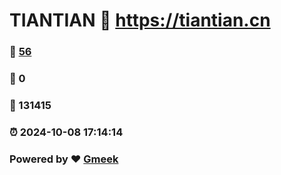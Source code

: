 # TIANTIAN :link: https://tiantian.cn 
### :page_facing_up: [56](https://tiantian.cn/tag.html) 
### :speech_balloon: 0 
### :hibiscus: 131415 
### :alarm_clock: 2024-10-08 17:14:14 
### Powered by :heart: [Gmeek](https://github.com/Meekdai/Gmeek)
